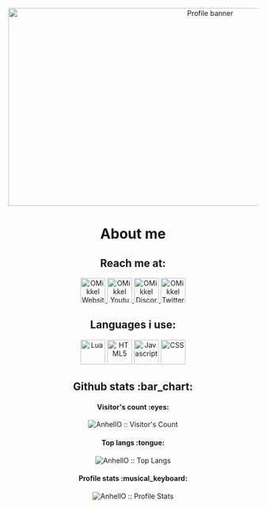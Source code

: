 <p align="center"><img src="https://i.imgur.com/pxJMmLI.png" alt="Profile banner" height="400" width="800"></p>

<h1 align="center">About me</h1>
<h2 align="center">Reach me at:</h2>

<p align="center">
  <a href="https://omikkel.github.io/anhello">
    <img src="https://i.imgur.com/ZNaHGwg.png" alt="OMikkel Website" height="50" width="50">
  </a>

  <a href="https://www.youtube.com/channel/UCmhk9EfLKqRu2IGV7sQKzOg?view_as=subscriber">
    <img src="https://i.imgur.com/0P9c9Fe.png" alt="OMikkel Youtube" height="50" width="50">
  </a>

  <a href="https://discord.gg/RHCHFA3">
    <img src="https://i.imgur.com/YWrhwlj.png" alt="OMikkel Discord" height="50" width="50">
  </a>

  <a href="https://twitter.com/OMikkelDK">
    <img src="https://i.imgur.com/RnGwb2s.png" alt="OMikkel Twitter" height="50" width="50">
  </a>
</p>

<h2 align="center">Languages i use:</h2>

<p align="center">
  <img src="https://i.imgur.com/n7aVKlf.png" alt="Lua" height="50" width="50"/>
  <img src="https://i.imgur.com/UTILags.png" alt="HTML5" height="50" width="50"/>
  <img src="https://i.imgur.com/PLfwvAi.png" alt="Javascript" height="50" width="50"/>
  <img src="https://i.imgur.com/pkps8Sw.png" alt="CSS" height="50" width="50"/>
</p>

<h2 align="center">Github stats :bar_chart:</h2>

<h4 align="center">Visitor's count :eyes:</h4>

<p align="center"><img src="https://profile-counter.glitch.me/{AnhellO}/count.svg" alt="AnhellO :: Visitor's Count" /></p>

<h4 align="center">Top langs :tongue:</h4>

<p align="center"><img src="https://github-readme-stats.vercel.app/api/top-langs/?username=AnhellO&langs_count=10&theme=tokyonight&layout=compact" alt="AnhellO :: Top Langs" /></p>

<h4 align="center">Profile stats :musical_keyboard:</h4>

<p align="center"><img src="https://github-readme-stats.vercel.app/api?username=AnhellO&show_icons=true&theme=synthwave" alt="AnhellO :: Profile Stats" /></p>


